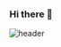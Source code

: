 ### Hi there 👋

![header](https://capsule-render.vercel.app/api?type=rect&color=gradient&height=400&section=header&text=hey,%20i`m%20Slava&20render&fontSize=90&textBg=true)

<!--
**guilt-alt/guilt-alt** is a ✨ _special_ ✨ repository because its `README.md` (this file) appears on your GitHub profile.

Here are some ideas to get you started:

- 🔭 I’m currently working on ...
- 🌱 I’m currently learning ...
- 👯 I’m looking to collaborate on ...
- 🤔 I’m looking for help with ...
- 💬 Ask me about ...
- 📫 How to reach me: ...
- 😄 Pronouns: ...
- ⚡ Fun fact: ...
-->
